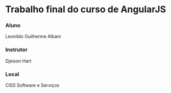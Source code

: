# Trabalho final do curso de AngularJS
### Aluno
Leonildo Guilherme Albani
### Instrutor
Djeison Hart
### Local
CISS Software e Serviços
